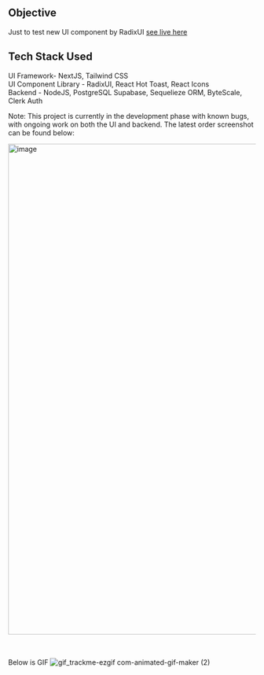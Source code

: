 
## Objective
Just to test new UI component by RadixUI [see live here](https://trackwallet-me.vercel.app/)

## Tech Stack Used
UI Framework- NextJS, Tailwind CSS<br>
UI Component Library - RadixUI, React Hot Toast, React Icons<br>
Backend - NodeJS, PostgreSQL Supabase, Sequelieze ORM, ByteScale, Clerk Auth

Note: This project is currently in the development phase with known bugs, with ongoing work on both the UI and backend. The latest order screenshot can be found below:

<img width="998" alt="image" src="https://github.com/syukranDev/track.me/assets/51852197/7af3afba-6702-496d-bd0c-e5251994a731">

<br></br>
Below is GIF
![gif_trackme-ezgif com-animated-gif-maker (2)](https://github.com/syukranDev/track.me/assets/51852197/953af102-f251-458c-82dc-6aadc636da1a)
